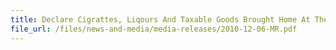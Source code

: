 ```yaml
---
title: Declare Cigrattes, Liqours And Taxable Goods Brought Home At The Red Channel 
file_url: /files/news-and-media/media-releases/2010-12-06-MR.pdf
---
```

